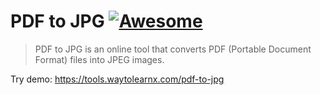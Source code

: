 # PDF to JPG [![Awesome](https://cdn.rawgit.com/sindresorhus/awesome/d7305f38d29fed78fa85652e3a63e154dd8e8829/media/badge.svg)](https://github.com/sindresorhus/awesome)

>PDF to JPG is an online tool that converts PDF (Portable Document Format) files into JPEG images.

Try demo: https://tools.waytolearnx.com/pdf-to-jpg
